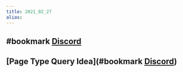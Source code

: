```yaml
---
title: 2021_02_27
alias: 
---
```


## #bookmark [Discord](https://discord.com/channels/725182569297215569/743670484863811649/813169029078188083)
## [Page Type Query Idea](#bookmark [Discord](https://discord.com/channels/725182569297215569/743670484863811649/813169029078188083))
